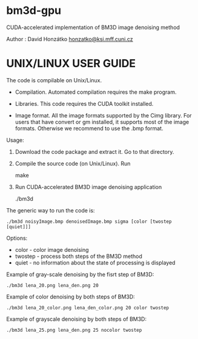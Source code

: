 bm3d-gpu
========

CUDA-accelerated implementation of BM3D image denoising method

Author    : David Honzátko <honzatko@ksi.mff.cuni.cz>

# UNIX/LINUX USER GUIDE

The code is compilable on Unix/Linux. 

- Compilation. 
Automated compilation requires the make program.

- Libraries. 
This code requires the CUDA toolkit installed.

- Image format. 
All the image formats supported by the Cimg library.
For users that have convert or gm installed, it supports most of the image formats. Otherwise we recommend to use the .bmp format.


Usage:

1. Download the code package and extract it. Go to that directory. 

2. Compile the source code (on Unix/Linux).
Run 

    make

3. Run CUDA-accelerated BM3D image denoising application

    ./bm3d

The generic way to run the code is:

    ./bm3d noisyImage.bmp denoisedImage.bmp sigma [color [twostep [quiet]]]

Options:
- color - color image denoising
- twostep - process both steps of the BM3D method
- quiet - no information about the state of processing is displayed

Example of gray-scale denoising by the fisrt step of BM3D:

    ./bm3d lena_20.png lena_den.png 20
Example of color denoising by both steps of BM3D:

    ./bm3d lena_20_color.png lena_den_color.png 20 color twostep
Example of grayscale denoising by both steps of BM3D:

    ./bm3d lena_25.png lena_den.png 25 nocolor twostep

